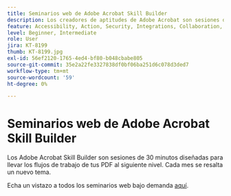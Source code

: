 ```yaml
---
title: Seminarios web de Adobe Acrobat Skill Builder
description: Los creadores de aptitudes de Adobe Acrobat son sesiones de 30 minutos diseñadas para llevar los flujos de trabajo de tus PDF al siguiente nivel
feature: Accessibility, Action, Security, Integrations, Collaboration, Edit PDF, Convert PDF, Share, Mobile, Skill Builder, Form
level: Beginner, Intermediate
role: User
jira: KT-8199
thumb: KT-8199.jpg
exl-id: 56ef2120-1765-4ed4-bf80-b048cbabe805
source-git-commit: 35e2a22fe3327838df0bf06ba251d6c078d3ded7
workflow-type: tm+mt
source-wordcount: '59'
ht-degree: 0%

---
```


# Seminarios web de Adobe Acrobat Skill Builder

Los Adobe Acrobat Skill Builder son sesiones de 30 minutos diseñadas para llevar los flujos de trabajo de tus PDF al siguiente nivel. Cada mes se resalta un nuevo tema.

Echa un vistazo a todos los seminarios web bajo demanda [aquí](https://gateway.on24.com/wcc/eh/2172296/category/41718/acrobat).